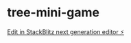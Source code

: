 # tree-mini-game

[Edit in StackBlitz next generation editor ⚡️](https://stackblitz.com/~/github.com/huydqdev/tree-mini-game)